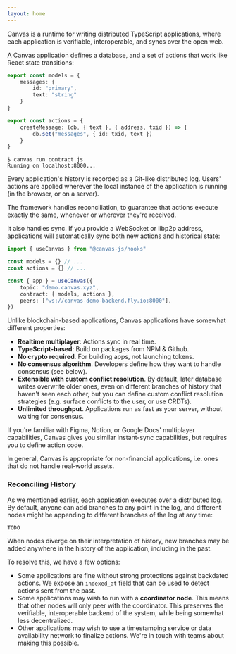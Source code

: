 ```yaml
---
layout: home
---
```


<HeroRow text="Distributed execution for TypeScript applications" :image="{ light: '/graphic_jellyfish.png', dark: '/graphic_jellyfish.png' }">
  <HeroAction theme="brand big" text="Tutorial" href="/1-introduction" />
  <HeroAction theme="brand big" text="Blog" href="/blog" />
  <HeroAction theme="alt big" text="API Docs" href="/readme-core" />
</HeroRow>

Canvas is a runtime for writing distributed TypeScript applications,
where each application is verifiable, interoperable, and syncs over the open
web.

A Canvas application defines a database, and a set of actions
that work like React state transitions:

```ts
export const models = {
	messages: {
		id: "primary",
		text: "string"
	}
}

export const actions = {
	createMessage: (db, { text }, { address, txid }) => {
		db.set("messages", { id: txid, text })
	}
}
```

```
$ canvas run contract.js
Running on localhost:8000...
```

Every application's history is recorded as a Git-like distributed
log. Users' actions are applied wherever the local instance of the
application is running (in the browser, or on a server).

The framework handles reconciliation, to guarantee that actions
execute exactly the same, whenever or wherever they're received.

It also handles sync. If you provide a WebSocket or libp2p address,
applications will automatically sync both new actions and historical
state:

```ts
import { useCanvas } from "@canvas-js/hooks"

const models = {} // ...
const actions = {} // ...

const { app } = useCanvas({
	topic: "demo.canvas.xyz",
	contract: { models, actions },
	peers: ["ws://canvas-demo-backend.fly.io:8000"],
})
```

Unlike blockchain-based applications, Canvas applications have
somewhat different properties:

* **Realtime multiplayer**: Actions sync in real time.
* **TypeScript-based**: Build on packages from NPM & Github.
* **No crypto required**. For building apps, not launching tokens.
* **No consensus algorithm**. Developers define how they want to
handle consensus (see below).
* **Extensible with custom conflict resolution**. By default, later
  database writes overwrite older ones, even on different branches
  of history that haven't seen each other, but you can define custom
  conflict resolution strategies (e.g. surface conflicts to the user, or use CRDTs).
* **Unlimited throughput**. Applications run as fast as your server, without waiting for consensus.

If you're familiar with Figma, Notion, or Google Docs' multiplayer capabilities,
Canvas gives you similar instant-sync capabilities, but requires you to define
action code.

In general, Canvas is appropriate for non-financial applications, i.e. ones that
do not handle real-world assets.

### Reconciling History

As we mentioned earlier, each application executes over a distributed log.
By default, anyone can add branches to any point in the log, and different
nodes might be appending to different branches of the log at any time:

```
TODO
```

When nodes diverge on their interpretation of history, new branches
may be added anywhere in the history of the application, including in
the past.

To resolve this, we have a few options:

* Some applications are fine without strong protections against
  backdated actions. We expose an `indexed_at` field that can be
  used to detect actions sent from the past.
* Some applications may wish to run with a **coordinator node**. This
  means that other nodes will only peer with the coordinator. This
  preserves the verifiable, interoperable backend of the system,
  while being somewhat less decentralized.
* Other applications may wish to use a timestamping service or
  data availability network to finalize actions. We're in
  touch with teams about making this possible.


<FeatureRow title="Components" detail="">
  <FeatureCard title="@canvas-js/okra" details="A p2p-optimized Prolly tree that allows fast sync between ordered actions." link="https://github.com/canvasxyz/okra" linkText="Github" secondaryLink="https://docs.canvas.xyz/blog/2023-05-04-merklizing-the-key-value-store.html" secondaryLinkText="Blog Post"/>
  <FeatureCard title="@canvas-js/gossiplog" details="A self-authenticating causal log for multi-writer applications." link="https://github.com/canvasxyz/canvas/tree/main/packages/gossiplog" linkText="Github" secondaryLinkText="Presentation" secondaryLink="https://www.youtube.com/watch?v=X8nAdx1G-Cs"/>
  <FeatureCard title="@canvas-js/modeldb" details="A cross-platform relational database wrapper for IndexedDB, SQLite, and Postgres." link="https://github.com/canvasxyz/canvas/tree/main/packages/modeldb" linkText="Github"/>
  <FeatureCard title="Sign in with Ethereum" details="Log in with an Ethereum wallet. Also supports Cosmos, Solana, and Polkadot." linkText="Demo" link="https://canvas-chat.pages.dev/"/>
  <FeatureCard title="Sign in with Bluesky" details="Log in with your decentralized identity from the Bluesky PLC network." linkText="Demo" link="https://canvas-chat.pages.dev/"/>
  <FeatureCard title="Sign in with OpenID" details="Log in trustlessly with Google, Apple, or other SSO providers." soon="In development"/>
</FeatureRow>

<HomepageFooter />
